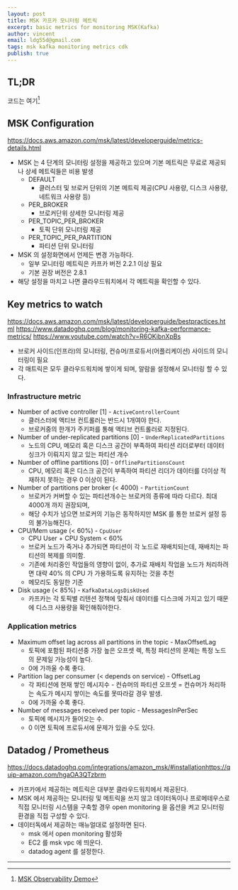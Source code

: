 ```yaml
---
layout: post
title: MSK 카프카 모니터링 메트릭
excerpt: basic metrics for monitoring MSK(Kafka)
author: vincent
email: ldg55d@gmail.com
tags: msk kafka monitoring metrics cdk
publish: true
---
```


## TL;DR

코드는 여기[^1]

## MSK Configuration

https://docs.aws.amazon.com/msk/latest/developerguide/metrics-details.html

- MSK 는 4 단계의 모니터링 설정을 제공하고 있으며 기본 메트릭은 무료로 제공되나 상세 메트릭들은 비용 발생
  - DEFAULT
    - 클러스터 및 브로커 단위의 기본 메트릭 제공(CPU 사용량, 디스크 사용량, 네트워크 사용량 등)
  - PER_BROKER
    - 브로커단위 상세한 모니터링 제공
  - PER_TOPIC_PER_BROKER
    - 토픽 단위 모니터링 제공
  - PER_TOPIC_PER_PARTITION
    - 파티션 단위 모니터링
- MSK 의 설정화면에서 언제든 변경 가능하다.
  - 일부 모니터링 메트릭은 카프카 버전 2.2.1 이상 필요
  - 기본 권장 버전은 2.8.1
- 해당 설정을 마치고 나면 클라우드워치에서 각 메트릭을 확인할 수 있다.

## Key metrics to watch

https://docs.aws.amazon.com/msk/latest/developerguide/bestpractices.html
https://www.datadoghq.com/blog/monitoring-kafka-performance-metrics/
https://www.youtube.com/watch?v=R6OKibnXpBs

- 브로커 사이드(인프라)의 모니터링, 컨슈머/프로듀서(어플리케이션) 사이드의 모니터링이 필요
- 각 매트릭은 모두 클라우드워치에 쌓이게 되며, 알람을 설정해서 모니터링 할 수 있다.

### Infrastructure metric

- Number of active controller [1] - `ActiveControllerCount`
  - 클러스터에 액티브 컨트롤러는 반드시 1개여야 한다.
  - 브로커중의 한개가 주키퍼를 통해 액티브 컨트롤러로 지정된다.
- Number of under-replicated partitions [0] - `UnderReplicatedPartitions`
  - 노드의 CPU, 메모리 혹은 디스크 공간이 부족하여 파티션 리더로부터 데이터 싱크가 이뤄지지 않고 있는 파티션 개수
- Number of offline partitions [0] - `OfflinePartitionsCount`
  - CPU, 메모리 혹은 디스크 공간이 부족하여 파티션 리더가 데이터를 더이상 적재하지 못하는 경우 0 이상이 된다.
- Number of partitions per broker (< 4000) - `PartitionCount`
  - 브로커가 커버할 수 있는 파티션개수는 브로커의 종류에 따라 다르다. 최대 4000개 까지 권장되며,
  - 해당 수치가 넘으면 브로커의 기능은 동작하지만 MSK 를 통한 브로커 설정 등의 불가능해진다.
- CPU/Mem usage (< 60%) - `CpuUser`
  - CPU User + CPU System < 60%
  - 브로커 노드가 죽거나 추가되면 파티션이 각 노드로 재배치되는데, 재배치는 파티션의 복제를 의미함.
  - 기존에 처리중인 작업들의 영향이 없이, 추가로 재배치 작업을 노드가 처리하려면 대략 40% 의 CPU 가 가용하도록 유지하는 것을 추천
  - 메모리도 동일한 기준
- Disk usage (< 85%) - `KafkaDataLogsDiskUsed`
  - 카프카는 각 토픽별 리텐션 정책에 맞춰서 데이터를 디스크에 가지고 있기 때문에 디스크 사용량을 확인해줘야한다.

### Application metrics

- Maximum offset lag across all partitions in the topic - MaxOffsetLag
  - 토픽에 포함된 파티션중 가장 높은 오프셋 렉, 특정 파티션의 문제는 특정 노드의 문제일 가능성이 높다.
  - 0에 가까울 수록 좋다.
- Partition lag per consumer (< depends on service) - OffsetLag
  - 각 파티션에 현재 쌓인 메시지수 - 컨슈머의 파티션 오프셋 = 컨슈머가 처리하는 속도가 메시지 쌓이는 속도를 못따라갈 경우 발생.
  - 0에 가까울 수록 좋다.
- Number of messages received per topic - MessagesInPerSec
  - 토픽에 메시지가 들어오는 수.
  - 0 이면 토픽에 프로듀서에 문제가 있을 수도 있다.

## Datadog / Prometheus

https://docs.datadoghq.com/integrations/amazon_msk/#installationhttps://quip-amazon.com/hgaOA3QTzbrm

- 카프카에서 제공하는 메트릭은 대부분 클라우드워치에서 제공된다.
- MSK 에서 제공하는 모니터링 및 메트릭을 쓰지 않고 데이터독이나 프로메테우스로 직접 모니터링 시스템을 구축할 경우 open monitoring 을 옵션을 켜고 모니터링 환경을 직접 구성할 수 있다.
- 데이터독에서 제공하는 매뉴얼대로 설정하면 된다.
  - msk 에서 open monitoring 활성화
  - EC2 를 msk vpc 에 띄운다.
  - datadog agent 를 설정한다.

---

[^1]: [MSK Observability Demo](https://github.com/haandol/msk-observability)
